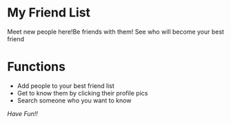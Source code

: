 # My Friend List

 Meet new people here!Be friends with them! See who will become your best friend

# Functions

* Add people to your best friend list
* Get to know them by clicking their profile pics
* Search someone who you want to know

*Have Fun!!*
